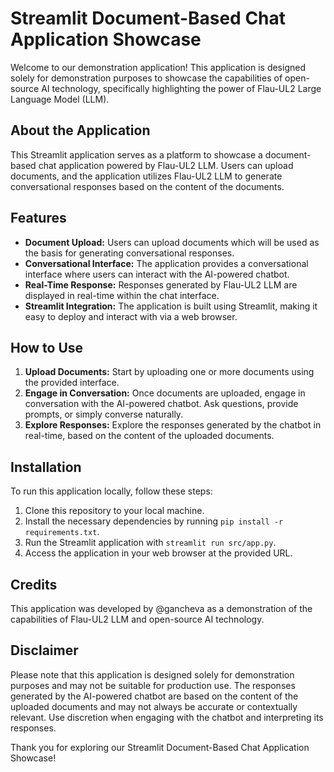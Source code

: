 # Streamlit Document-Based Chat Application Showcase

Welcome to our demonstration application! This application is designed solely for demonstration purposes to showcase the capabilities of open-source AI technology, specifically highlighting the power of Flau-UL2 Large Language Model (LLM). 

## About the Application

This Streamlit application serves as a platform to showcase a document-based chat application powered by Flau-UL2 LLM. Users can upload documents, and the application utilizes Flau-UL2 LLM to generate conversational responses based on the content of the documents. 

## Features

- **Document Upload:** Users can upload documents which will be used as the basis for generating conversational responses.
- **Conversational Interface:** The application provides a conversational interface where users can interact with the AI-powered chatbot.
- **Real-Time Response:** Responses generated by Flau-UL2 LLM are displayed in real-time within the chat interface.
- **Streamlit Integration:** The application is built using Streamlit, making it easy to deploy and interact with via a web browser.

## How to Use

1. **Upload Documents:** Start by uploading one or more documents using the provided interface.
2. **Engage in Conversation:** Once documents are uploaded, engage in conversation with the AI-powered chatbot. Ask questions, provide prompts, or simply converse naturally.
3. **Explore Responses:** Explore the responses generated by the chatbot in real-time, based on the content of the uploaded documents.

## Installation

To run this application locally, follow these steps:

1. Clone this repository to your local machine.
2. Install the necessary dependencies by running `pip install -r requirements.txt`.
3. Run the Streamlit application with `streamlit run src/app.py`.
4. Access the application in your web browser at the provided URL.

## Credits

This application was developed by @gancheva as a demonstration of the capabilities of Flau-UL2 LLM and open-source AI technology. 

## Disclaimer

Please note that this application is designed solely for demonstration purposes and may not be suitable for production use. The responses generated by the AI-powered chatbot are based on the content of the uploaded documents and may not always be accurate or contextually relevant. Use discretion when engaging with the chatbot and interpreting its responses.


Thank you for exploring our Streamlit Document-Based Chat Application Showcase!
